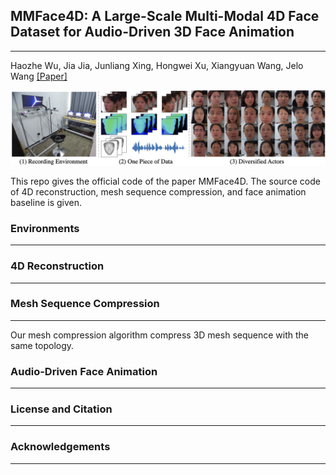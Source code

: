 ## MMFace4D: A Large-Scale Multi-Modal 4D Face Dataset for Audio-Driven 3D Face Animation
------
Haozhe Wu, Jia Jia, Junliang Xing, Hongwei Xu, Xiangyuan Wang, Jelo Wang
[[Paper]](https://arxiv.org/abs/2303.09797)


![plot](./images/demo.png)

This repo gives the official code of the paper MMFace4D. The source code of 4D reconstruction, mesh sequence compression, and face animation baseline is given.

### Environments
------

### 4D Reconstruction
------

### Mesh Sequence Compression
------
Our mesh compression algorithm compress 3D mesh sequence with the same topology.


### Audio-Driven Face Animation
------

### License and Citation
------

### Acknowledgements
------
